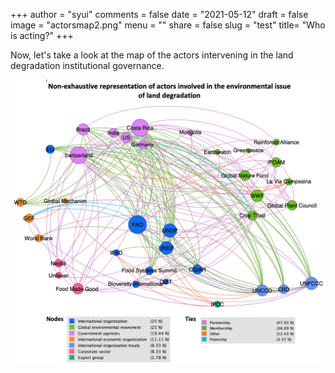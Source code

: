 +++
author = "syui"
comments = false
date = "2021-05-12"
draft = false
image = "actorsmap2.png"
menu = ""
share = false
slug = "test"
title= "Who is acting?"
+++

Now, let's take a look at the map of the actors intervening in the land degradation institutional governance.


![](actorsmap2.png)




